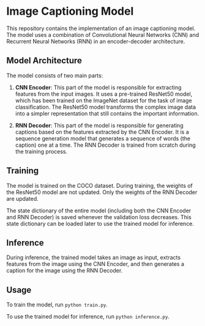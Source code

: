 # Image Captioning Model

This repository contains the implementation of an image captioning model. The model uses a combination of Convolutional Neural Networks (CNN) and Recurrent Neural Networks (RNN) in an encoder-decoder architecture.

## Model Architecture

The model consists of two main parts:

1. **CNN Encoder**: This part of the model is responsible for extracting features from the input images. It uses a pre-trained ResNet50 model, which has been trained on the ImageNet dataset for the task of image classification. The ResNet50 model transforms the complex image data into a simpler representation that still contains the important information.

2. **RNN Decoder**: This part of the model is responsible for generating captions based on the features extracted by the CNN Encoder. It is a sequence generation model that generates a sequence of words (the caption) one at a time. The RNN Decoder is trained from scratch during the training process.

## Training

The model is trained on the COCO dataset. During training, the weights of the ResNet50 model are not updated. Only the weights of the RNN Decoder are updated.

The state dictionary of the entire model (including both the CNN Encoder and RNN Decoder) is saved whenever the validation loss decreases. This state dictionary can be loaded later to use the trained model for inference.

## Inference

During inference, the trained model takes an image as input, extracts features from the image using the CNN Encoder, and then generates a caption for the image using the RNN Decoder.

## Usage

To train the model, run `python train.py`.

To use the trained model for inference, run `python inference.py`.